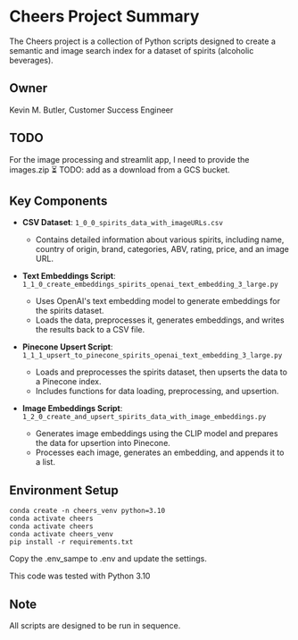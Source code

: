 # Cheers Project Summary
The Cheers project is a collection of Python scripts designed to create a semantic and image search index for a dataset of spirits (alcoholic beverages).

## Owner
Kevin M. Butler, Customer Success Engineer

## TODO
For the image processing and streamlit app, I need to provide the images.zip ⏳ TODO: add as a download from a GCS bucket. 

## Key Components

- **CSV Dataset**: `1_0_0_spirits_data_with_imageURLs.csv`
  - Contains detailed information about various spirits, including name, country of origin, brand, categories, ABV, rating, price, and an image URL.

- **Text Embeddings Script**: `1_1_0_create_embeddings_spirits_openai_text_embedding_3_large.py`
  - Uses OpenAI's text embedding model to generate embeddings for the spirits dataset.
  - Loads the data, preprocesses it, generates embeddings, and writes the results back to a CSV file.

- **Pinecone Upsert Script**: `1_1_1_upsert_to_pinecone_spirits_openai_text_embedding_3_large.py`
  - Loads and preprocesses the spirits dataset, then upserts the data to a Pinecone index.
  - Includes functions for data loading, preprocessing, and upsertion.

- **Image Embeddings Script**: `1_2_0_create_and_upsert_spirits_data_with_image_embeddings.py`
  - Generates image embeddings using the CLIP model and prepares the data for upsertion into Pinecone.
  - Processes each image, generates an embedding, and appends it to a list.

## Environment Setup
```
conda create -n cheers_venv python=3.10
conda activate cheers
conda activate cheers
conda activate cheers_venv
pip install -r requirements.txt
```
Copy the .env_sampe to .env and update the settings.

This code was tested with Python 3.10

## Note  
All scripts are designed to be run in sequence.
